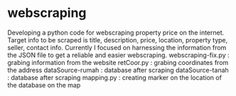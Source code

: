 # webscraping
Developing a python code for webscraping property price on the internet. Target info to be scraped is title, description, price, location, property type, seller, contact info.
Currently I focused on harnessing the information from the JSON file to get a reliable and easier webscraping.
webscraping-fix.py : grabing information from the website
retCoor.py         : grabing coordinates from the address
dataSource-rumah   : database after scraping
dataSource-tanah   : database after scraping
mapping.py         : creating marker on the location of the database on the map
